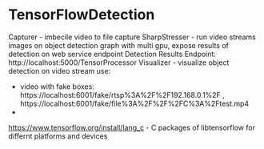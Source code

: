 # TensorFlowDetection

Capturer - imbecile video to file capture
SharpStresser - run video streams images on object detection graph with multi gpu, expose results of detection on web service endpoint
 Detection Results Endpoint: http://localhost:5000/TensorProcessor
Visualizer - visualize object detection on video stream
 use:
 * video with fake boxes: https://localhost:6001/fake/rtsp%3A%2F%2F192.168.0.1%2F , https://localhost:6001/fake/file%3A%2F%2F%2FC%3A%2Ftest.mp4
 *


https://www.tensorflow.org/install/lang_c - C packages of libtensorflow for differnt platforms and devices
